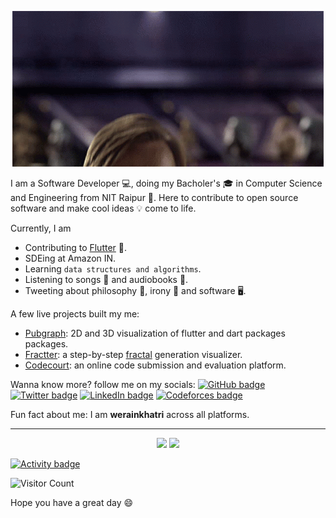 <p align="center"> <img src="hello-there.gif"> </p>

I am a Software Developer 💻, doing my Bacholer's 🎓 in Computer Science and Engineering 
from NIT Raipur 🏫. Here to contribute to open source software and make cool ideas 💡 come to life.

Currently, I am
- Contributing to [Flutter](https://github.com/pulls?q=is%3Apr+author%3Awerainkhatri+org%3Aflutter) 💙.
- SDEing at Amazon IN.
- Learning `data structures and algorithms`.
- Listening to songs 🎵 and audiobooks 📘.
- Tweeting about philosophy 📜, irony 🧲 and software 🖥️.

A few live projects built my me:
- [Pubgraph](http://pubgraph.virenkhatri.me): 2D and 3D visualization of flutter and dart packages packages.
- [Fractter](http://fractter.virenkhatri.me): a step-by-step [fractal](https://en.wikipedia.org/wiki/Fractal) generation visualizer.
- [Codecourt](http://codecourt.virenkhatri.me): an online code submission and evaluation platform.

Wanna know more? follow me on my socials:
[![GitHub badge][]][GitHub handle]
[![Twitter badge][]][Twitter handle]
[![LinkedIn badge][]][LinkedIn handle]
[![Codeforces badge][]][Codeforces handle]

Fun fact about me: I am **werainkhatri** across all platforms.

<hr>

<p align="center">
  <img width="49%" src="https://github-readme-stats.vercel.app/api?username=werainkhatri&show_icons=true&theme=tokyonight" />
  <img width="49%" src="https://github-readme-streak-stats.herokuapp.com/?user=werainkhatri&theme=tokyonight" />
</p>


[![Activity badge]][Activity link]
<!--- [![Top Langs badge]][Top Langs link] -->

![Visitor Count](https://profile-counter.glitch.me/werainkhatri/count.svg)

Hope you have a great day 😄

[Twitter badge]: https://img.shields.io/twitter/follow/werainkhatri.svg?style=social&label=Follow
[Twitter handle]: https://twitter.com/intent/follow?screen_name=werainkhatri
[GitHub badge]: https://img.shields.io/github/followers/werainkhatri?style=social
[GitHub handle]: https://github.com/werainkhatri
[LinkedIn handle]: https://linkedin.com/in/werainkhatri
[LinkedIn badge]: https://img.shields.io/badge/LinkedIn-Connect-%230A66C2
[Codeforces handle]: https://codeforces.com/profile/werainkhatri
[Codeforces badge]: https://img.shields.io/badge/Codeforces-add%20to%20friends-%23C40017
[Top Langs badge]: https://github-readme-stats.vercel.app/api/top-langs/?username=werainkhatri&layout=compact&show_icons=true&hide_border=true&theme=dark
[Top Langs link]: https://github.com/anuraghazra/github-readme-stats
[Activity badge]: https://activity-graph.herokuapp.com/graph?username=werainkhatri&theme=react-dark
[Activity link]: https://activity-graph.herokuapp.com/
